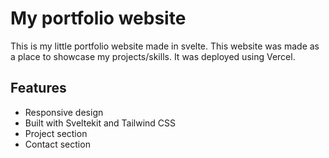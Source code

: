 # My portfolio website
This is my little portfolio website made in svelte. This website was made as a place to showcase my projects/skills.
It was deployed using Vercel.

## Features
- Responsive design
- Built with Sveltekit and Tailwind CSS
- Project section
- Contact section
